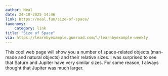 ```yaml
---
author: Neal
date: 24-10-2025 14:46
link: https://neal.fun/size-of-space/
taxonomy:
    category: link
title: "Size of Space"
via: https://learnbyexample.gumroad.com/l/learnbyexample-weekly
---
```


This cool web page will show you a number of space-related objects (man-made and natural objects) and their relative sizes.
I was surprised to see that Saturn and Jupiter have very similar sizes.
For some reason, I always thought that Jupiter was much larger.
